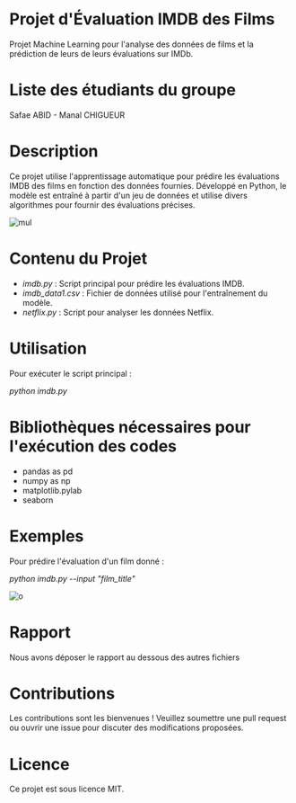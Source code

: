 # Projet d'Évaluation IMDB des Films

Projet Machine Learning pour l'analyse des données de films et la prédiction de leurs de leurs évaluations sur IMDb. 


# Liste des étudiants du groupe

Safae ABID  -  Manal CHIGUEUR


# Description
Ce projet utilise l'apprentissage automatique pour prédire les évaluations IMDB des films en fonction des données fournies. Développé en Python, le modèle est entraîné à partir d'un jeu de données et utilise divers algorithmes pour fournir des évaluations précises.


![mul](https://github.com/bigbot02/Mini-Projet-ML/assets/155531725/18fa10c1-6d4d-4a55-8c38-1b204def4c93)


# Contenu du Projet
- *imdb.py* : Script principal pour prédire les évaluations IMDB.
- *imdb_data1.csv* : Fichier de données utilisé pour l'entraînement du modèle.
- *netflix.py* : Script pour analyser les données Netflix.


# Utilisation
Pour exécuter le script principal :
  
  *python imdb.py*
  
# Bibliothèques nécessaires pour l'exécution des codes
- pandas as pd
- numpy as np
- matplotlib.pylab
- seaborn 


# Exemples
Pour prédire l'évaluation d'un film donné :

*python imdb.py --input "film_title"*

![o](https://github.com/bigbot02/Mini-Projet-ML/assets/155531725/961b917b-7dee-413e-b033-2ab05a0babd9)

# Rapport
Nous avons déposer le rapport au dessous des autres fichiers


# Contributions
Les contributions sont les bienvenues ! Veuillez soumettre une pull request ou ouvrir une issue pour discuter des modifications proposées.


# Licence
Ce projet est sous licence MIT.

